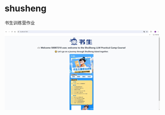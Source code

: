 # shusheng
书生训练营作业

![linux01](https://github.com/Serena-github/shusheng/blob/main/images/linux01.png)
